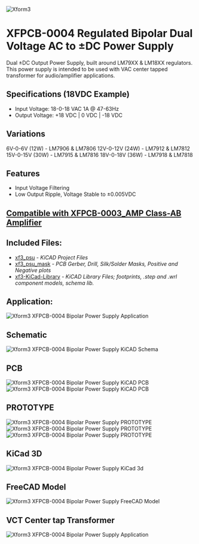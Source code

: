 ![Xform3](https://i.imgur.com/pRafEib.png)

# XFPCB-0004 Regulated Bipolar Dual Voltage AC to ±DC Power Supply  
Dual ±DC Output Power Supply, built around LM79XX & LM18XX regulators. This power supply is intended to be used with VAC center tapped transformer for audio/amplifier applications.

## Specifications (18VDC Example)
- Input Voltage:  18-0-18 VAC 1A @ 47-63Hz
- Output Voltage: +18 VDC | 0 VDC | -18 VDC

## Variations
6V-0-6V (12W) - LM7906 & LM7806
12V-0-12V (24W) - LM7912 & LM7812
15V-0-15V (30W) - LM7915 & LM7816
18V-0-18V (36W) - LM7918 & LM7818

## Features
- Input Voltage Filtering
- Low Output Ripple, Voltage Stable to ±0.005VDC

## [Compatible with XFPCB-0003_AMP Class-AB Amplifier](https://github.com/xform3/xfpcb-0003-amp)

## Included Files:
* [xf3_psu](https://github.com/xform3/XFPCB-0004-PSU/tree/master/xf3_psu)  - *KiCAD Project Files*
* [xf3_psu_mask](https://github.com/xform3/XFPCB-0004-PSU/tree/master/xf3_psu_mask) - *PCB Gerber, Drill, Silk/Solder Masks, Positive and Negative plots*
* [xf3-KiCad-Library](https://github.com/xform3/xf3-KiCad-Library)  - *KiCAD Library Files; footprints, .step and .wrl component models, schema lib.*

## Application:
![Xform3 XFPCB-0004 Bipolar Power Supply Application](../master/graphics/kicad_psu_application.png)

## Schematic
![Xform3 XFPCB-0004 Bipolar Power Supply KiCAD Schema](../master/graphics/kicad_psu_schema.png)

## PCB
![Xform3 XFPCB-0004 Bipolar Power Supply KiCAD PCB](../master/graphics/psu1.png)
![Xform3 XFPCB-0004 Bipolar Power Supply KiCAD PCB](../master/graphics/kicad_psu_pcb.png)

## PROTOTYPE
![Xform3 XFPCB-0004 Bipolar Power Supply PROTOTYPE ](../master/graphics/psu_wcomp_side.png)
![Xform3 XFPCB-0004 Bipolar Power Supply PROTOTYPE ](../master/graphics/psu_wcomp_side2.png)
![Xform3 XFPCB-0004 Bipolar Power Supply PROTOTYPE ](../master/graphics/psu_wcomp_top.png)

## KiCad 3D
![Xform3 XFPCB-0004 Bipolar Power Supply KiCad 3d](../master/graphics/kicad_psu_3d.png)

## FreeCAD Model
![Xform3 XFPCB-0004 Bipolar Power Supply FreeCAD Model](../master/graphics/kicad_psu_3d_freecad.png)

## VCT Center tap Transformer
![Xform3 XFPCB-0004 Bipolar Power Supply Application](../master/graphics/xf3_xfpcb-0004_psu_vct_transformer.jpg)
